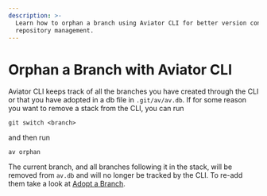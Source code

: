 ```yaml
---
description: >-
  Learn how to orphan a branch using Aviator CLI for better version control and
  repository management.
---
```


# Orphan a Branch with Aviator CLI

Aviator CLI keeps track of all the branches you have created through the CLI or that you have adopted in a db file in `.git/av/av.db`. If for some reason you want to remove a stack from the CLI, you can run

```
git switch <branch>
```

and then run

```
av orphan
```

The current branch, and all branches following it in the stack, will be removed from `av.db` and will no longer be tracked by the CLI. To re-add them take a look at [Adopt a Branch](adopt-a-branch.md).
